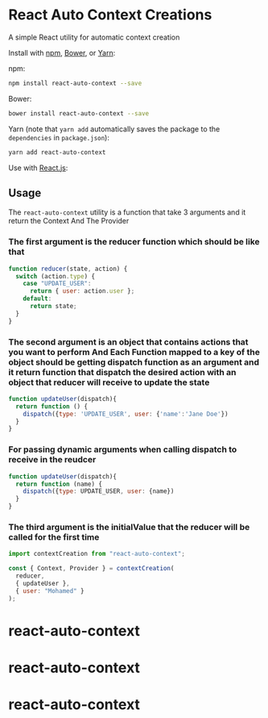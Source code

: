 # React Auto Context Creations

A simple React utility for automatic context creation

Install with [npm](https://www.npmjs.com/), [Bower](https://bower.io/), or [Yarn](https://yarnpkg.com/):

npm:

```sh
npm install react-auto-context --save
```

Bower:

```sh
bower install react-auto-context --save
```

Yarn (note that `yarn add` automatically saves the package to the `dependencies` in `package.json`):

```sh
yarn add react-auto-context
```

Use with [React.js](https://reactjs.org/):

## Usage

The `react-auto-context` utility is a function that take 3 arguments and it return the Context And The Provider

### The first argument is the reducer function which should be like that

```js
function reducer(state, action) {
  switch (action.type) {
    case "UPDATE_USER":
      return { user: action.user };
    default:
      return state;
  }
}
```

### The second argument is an object that contains actions that you want to perform And Each Function mapped to a key of the object should be getting dispatch function as an argument and it return function that dispatch the desired action with an object that reducer will receive to update the state

```js
function updateUser(dispatch){
  return function () {
    dispatch({type: 'UPDATE_USER', user: {'name':'Jane Doe'})
  }
}
```

### For passing dynamic arguments when calling dispatch to receive in the reudcer

```js
function updateUser(dispatch){
  return function (name) {
    dispatch({type: UPDATE_USER, user: {name})
  }
}
```

### The third argument is the initialValue that the reducer will be called for the first time

```js
import contextCreation from "react-auto-context";

const { Context, Provider } = contextCreation(
  reducer,
  { updateUser },
  { user: "Mohamed" }
);
```

# react-auto-context
# react-auto-context
# react-auto-context
